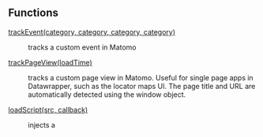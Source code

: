 ## Functions

<dl>
<dt><a href="#trackEvent">trackEvent(category, category, category, category)</a></dt>
<dd><p>tracks a custom event in Matomo</p>
</dd>
<dt><a href="#trackPageView">trackPageView(loadTime)</a></dt>
<dd><p>tracks a custom page view in Matomo. Useful for single page
apps in Datawrapper, such as the locator maps UI. The page title
and URL are automatically detected using the window object.</p>
</dd>
<dt><a href="#loadScript">loadScript(src, callback)</a></dt>
<dd><p>injects a <script> element to the page to load a new JS script</p>
</dd>
<dt><a href="#loadStylesheet">loadStylesheet(src, callback)</a></dt>
<dd><p>injects a <link> element to the page to load a new stylesheet</p>
</dd>
<dt><a href="#__">__(key, scope)</a> ⇒ <code>string</code></dt>
<dd><p>translates a message key. translations are originally stored in a
Google spreadsheet that we&#39;re pulling into Datawrapper using the
<code>scripts/update-translations</code> script, which stores them as <code>:locale.json</code>
files in the /locale folders (both in core as well as inside plugin folders)</p>
<p>for the client-side translation to work we are also storing the translations
in the global <code>window.dw.backend.__messages</code> object. plugins that need
client-side translations must set <code>&quot;svelte&quot;: true</code> in their plugin.json</p>
</dd>
<dt><a href="#purifyHTML">purifyHTML(input, allowed)</a> ⇒ <code>string</code></dt>
<dd><p>Remove all html tags from the given string</p>
</dd>
<dt><a href="#tailLength">tailLength(value)</a> ⇒ <code>number</code></dt>
<dd><p>returns the length of the &quot;tail&quot; of a number, meaning the
number of meaningful decimal places</p>
</dd>
</dl>

<a name="trackEvent"></a>

## trackEvent(category, category, category, category)
tracks a custom event in Matomo


| Param | Type | Description |
| --- | --- | --- |
| category | <code>string</code> | the event category |
| category | <code>string</code> | the event action |
| category | <code>string</code> | the event name |
| category | <code>string</code> \| <code>number</code> | the event value, optional |

<a name="trackPageView"></a>

## trackPageView(loadTime)
tracks a custom page view in Matomo. Useful for single page
apps in Datawrapper, such as the locator maps UI. The page title
and URL are automatically detected using the window object.


| Param | Type | Description |
| --- | --- | --- |
| loadTime | <code>number</code> | optional page load time, has to be measured    manually |

<a name="loadScript"></a>

## loadScript(src, callback)
injects a <script> element to the page to load a new JS script


| Param | Type |
| --- | --- |
| src | <code>string</code> | 
| callback | <code>function</code> | 

<a name="loadStylesheet"></a>

## loadStylesheet(src, callback)
injects a <link> element to the page to load a new stylesheet


| Param | Type |
| --- | --- |
| src | <code>string</code> | 
| callback | <code>function</code> | 

<a name="__"></a>

## \_\_(key, scope) ⇒ <code>string</code>
translates a message key. translations are originally stored in a
Google spreadsheet that we're pulling into Datawrapper using the
`scripts/update-translations` script, which stores them as `:locale.json`
files in the /locale folders (both in core as well as inside plugin folders)

for the client-side translation to work we are also storing the translations
in the global `window.dw.backend.__messages` object. plugins that need
client-side translations must set `"svelte": true` in their plugin.json

**Returns**: <code>string</code> - -- the translated text  
**Export**:   

| Param | Type | Default | Description |
| --- | --- | --- | --- |
| key | <code>string</code> |  | - the key to be translated, e.g. "signup / hed" |
| scope | <code>string</code> | <code>&quot;core&quot;</code> | - the translation scope, e.g. "core" or a plugin name |

<a name="purifyHTML"></a>

## purifyHTML(input, allowed) ⇒ <code>string</code>
Remove all html tags from the given string

**Returns**: <code>string</code> - - the cleaned html output  

| Param | Type | Description |
| --- | --- | --- |
| input | <code>string</code> | dirty html input |
| allowed | <code>string</code> | list of allowed tags, defaults to `<a><b><br><br/><i><strong><sup><sub><strike><u><em><tt>` |

<a name="tailLength"></a>

## tailLength(value) ⇒ <code>number</code>
returns the length of the "tail" of a number, meaning the
number of meaningful decimal places


| Param | Type |
| --- | --- |
| value | <code>number</code> | 

**Example**  
```js
// returns 3
tailLength(3.123)
```
**Example**  
```js
// returns 2
tailLength(3.12999999)
```

